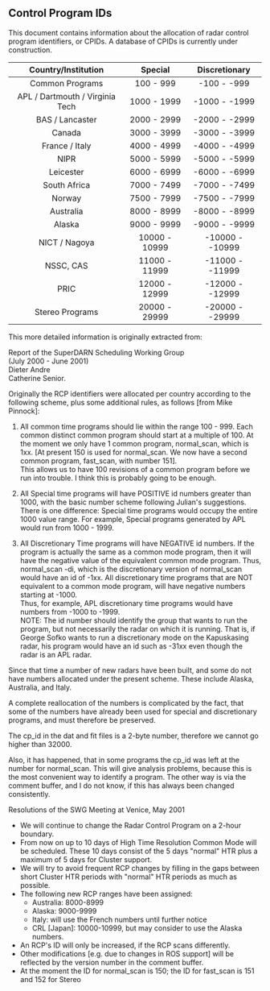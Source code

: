 ## Control Program IDs

This document contains information about the allocation of radar control
program identifiers, or CPIDs. A database of CPIDs is currently under
construction.

| Country/Institution             | Special       | Discretionary   |
|:-------------------------------:|:-------------:|:---------------:|
| Common Programs                 |   100 -   999 |   -100 -   -999 |
| APL / Dartmouth / Virginia Tech |  1000 -  1999 |  -1000 -  -1999 |
| BAS / Lancaster                 |  2000 -  2999 |  -2000 -  -2999 |
| Canada                          |  3000 -  3999 |  -3000 -  -3999 |
| France / Italy                  |  4000 -  4999 |  -4000 -  -4999 |
| NIPR                            |  5000 -  5999 |  -5000 -  -5999 |
| Leicester                       |  6000 -  6999 |  -6000 -  -6999 |
| South Africa                    |  7000 -  7499 |  -7000 -  -7499 |
| Norway                          |  7500 -  7999 |  -7500 -  -7999 |
| Australia                       |  8000 -  8999 |  -8000 -  -8999 |
| Alaska                          |  9000 -  9999 |  -9000 -  -9999 |
| NICT / Nagoya                   | 10000 - 10999 | -10000 - -10999 |
| NSSC, CAS                       | 11000 - 11999 | -11000 - -11999 |
| PRIC                            | 12000 - 12999 | -12000 - -12999 |
| Stereo Programs                 | 20000 - 29999 | -20000 - -29999 |

This more detailed information is originally extracted from:

Report of the SuperDARN Scheduling Working Group  
           (July 2000 - June 2001)  
                Dieter Andre  
              Catherine Senior.

Originally the RCP identifiers were allocated per country according to the
following scheme, plus some additional rules, as follows [from Mike Pinnock]:

1) All common time programs should lie within the range 100 - 999. Each
common distinct common program should start at a multiple of 100. At the
moment we only have 1 common program, normal_scan, which is 1xx. [At
present 150 is used for normal_scan. We now have a second common program,
fast_scan, with number 151].  
This allows us to have 100 revisions of a common program before we run into
trouble. I think this is probably going to be enough.

2) All Special time programs will have POSITIVE id numbers greater than 1000,
with the basic number scheme following Julian's suggestions.
There is one difference: Special time programs would occupy the entire 1000
value range. For example, Special programs generated by APL would run from
1000 - 1999.

3) All Discretionary Time programs will have NEGATIVE id numbers. If the program
is actually the same as a common mode program, then it will have the negative
value of the equivalent common mode program.
Thus, normal_scan -di, which is the discretionary version of normal_scan would
have an id of -1xx. All discretionary time programs that are NOT equivalent to
a common mode program, will have negative numbers starting at -1000.  
Thus, for example, APL discretionary time programs would have numbers from
-1000 to -1999.  
NOTE: The id number should identify the group that wants to run the program, but
not necessarily the radar on which it is running. That is, if George Sofko wants
to run a discretionary mode on the Kapuskasing radar, his program would have an
id such as -31xx even though the radar is an APL radar.

Since that time a number of new radars have been built, and some do not have numbers
allocated under the present scheme. These include Alaska, Australia, and Italy.

A complete reallocation of the numbers is complicated by the fact, that some of the
numbers have already been used for special and discretionary programs, and must
therefore be preserved.

The cp_id in the dat and fit files is a 2-byte number, therefore we cannot go higher
than 32000.

Also, it has happened, that in some programs the cp_id was left at the number for
normal_scan. This will give analysis problems, because this is the most convenient
way to identify a program. The other way is via the comment buffer, and I do not
know, if this has always been changed consistently.

Resolutions of the SWG Meeting at Venice, May 2001
- We will continue to change the Radar Control Program on a 2-hour boundary.
- From now on up to 10 days of High Time Resolution Common Mode will be scheduled.
  These 10 days consist of the 5 days "normal" HTR plus a maximum of 5 days for Cluster
  support.
- We will try to avoid frequent RCP changes by filling in the gaps between short
  Cluster HTR periods with "normal" HTR periods as much as possible.
- The following new RCP ranges have been assigned:
  - Australia: 8000-8999
  - Alaska: 9000-9999
  - Italy: will use the French numbers until further notice
  - CRL [Japan]: 10000-10999, but may consider to use the Alaska numbers.
- An RCP's ID will only be increased, if the RCP scans differently.
- Other modifications [e.g. due to changes in ROS support] will be reflected by the
  version number in the comment buffer.
- At the moment the ID for normal_scan is 150; the ID for fast_scan is 151 and 152 for
  Stereo
